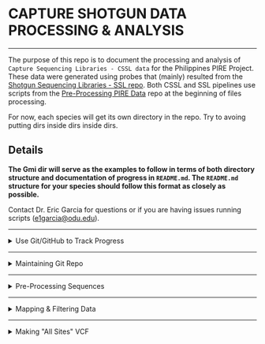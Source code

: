 # CAPTURE SHOTGUN DATA PROCESSING & ANALYSIS

---

The purpose of this repo is to document the processing and analysis of `Capture Sequencing Libraries - CSSL data` for the Philippines PIRE Project. These data were generated using probes that (mainly) resulted from the [Shotgun Sequencing Libraries - SSL repo](https://github.com/philippinespire/pire_ssl_data_processing). Both CSSL and SSL pipelines use scripts from the [Pre-Processing PIRE Data](https://github.com/philippinespire/pire_fq_gz_processing) repo at the beginning of files processing.  

For now, each species will get its own directory in the repo.  Try to avoing putting dirs inside dirs inside dirs.  

## Details
	
**The Gmi dir will serve as the examples to follow in terms of both directory structure and documentation of progress in `README.md`. The `README.md` structure for your species should follow this format as closely as possible.**

Contact Dr. Eric Garcia for questions or if you are having issues running scripts (e1garcia@odu.edu).

---

<details><summary>Use Git/GitHub to Track Progress</summary>
<p>
	
## Use Git/GitHub to Track Progress

To process a species, begin by cloning this repo to your working dir. We recommend setting up a shotgun_PIRE sub-dir in your home dir if you have not done something similar already.

Example: `/home/youruserID/shotgun_PIRE/`

Clone this repo

```
cd ~ #this will take you to your home dir
cd shotgun_PIRE
git clone https://github.com/philippinespire/pire_ssl_data_processing.git

#you can also work out of Eric's shotgun_PIRE directory if you want to save space. (/home/e1garcia/shotgun_PIRE/pire_cssl_data_processing)
```

The data will be processed and analyzed in the repo.  There is a `.gitignore` file that lists files and directories to be ignored by git.  It includes large files that git cannot handle (fq.gz, bam, etc) and other repos that might be downloaded into this repo. For example, the dir `dDocentHPC` contains the [dDocentHPC](https://github.com/cbirdlab/dDocentHPC) repo you will be using, but we don't need to save that to this repo, so `dDocentHPC/` occurs in  `.gitignore` so that it is not uploaded to GitHub in this repo.

Because large data files will not be saved to GitHub, they will reside in an individual's copy of the repo (or somewhere else on the HPC). You should provide paths (absolute/full paths are probably best) or info that make it clear where the files reside. Most of these large intermediate files should be deleted once it is confirmed that they worked. (Ex: We don't ultimately need the intermediate fq.gz files produced by fastp, clumpify, fastq_screen, etc.)

A list of ongoing CSSL projects can be found below. If you are working on a CSSL analysis project (or if you wish to claim a project), please indicate so in the table.

|Species | Data availability | Analysis lead | Analysis status / notes |
| --- | --- | --- | --- |
|Aen | On ODU HPC | Rene | Pop gen (ongoing) |
|Gmi | On ODU HPC | Rene | Pop gen (ongoing) |
|Lle | On ODU HPC | Rene | Pop gen (ongoing) |
|Sde | On ODU HPC | Eric | QC complete? |
|Leq | On ODU HPC | John + Brendan | QC started (fastp1 done as of 5/2) |
|Tbi | On ODU HPC | | unfiltered VCF created (as of 5/27) |
|Tzo | On ODU HPC | Kyra | unfiltered VCF created (as of 5/10) |
|Hte | On ODU HPC | Brendan | Data generated with incorrect probes, some pops missing |
|Hmi | On ODU HPC | Ivan | QC needs to be done |
|Sde | On ODU HPC | Eric / Omar | Second batch of data - QC needs to be done, combine with first batch for postQC/SNP calling steps |
|Sgr | On ODU HPC | Eric | QC needs to be done |
|Sfa | On ODU HPC | Jem | fltrBAM done as of 05/11/2023, proceeding with GenErode, Atlas then ANGSD |
|Ssp | On ODU HPC | Brendan | QC needs to be done |

</p>
</details>

---

<details><summary>Maintaining Git Repo</summary>
<p>
	
## Maintaining Git Repo

You must pull down the lated version of the repo everytime you sit down to work and push the changes you made everytime you walk away from the terminal.  The following order of operations when you sync the repo will minimize problems.

From your species directory, execute these commands manually or run the `runGit.bash` script (see below).

```sh
git pull
git add --all
git commit -m "insert message"
git push
```

This code has been compiled into the script [`runGIT.bash`](https://github.com/philippinespire/pire_cssl_data_processing/blob/main/runGIT.bash) thus you can just run this script BEFORE and AFTER you do anything in your species repo. You will need to provide the message of your commit in the command line. Example:

```bash
bash ../runGIT.bash "initiated Sgr repo"
```

You will need to enter your git credentials multiple times each time you run this script (or push any changes manually).

If you should be met with a conflict screen, you are in the archane `vim` editor.  You can look up instructions on how to interface with it. We suggest the following:

* hit escape key twice
* type the following:
  `:quit!`
  
If you have to delete files for whatever reason, these deletions occurred in your local directory. However, these files will remain in the git memory if they had already entered the system (been pushed).

If you are in this situation, run these git commands manually, AFTER running the `runGIT.bash` as described above (or pulling manually). The command `add -u` will stage your deleted files, then you can commit and push.

Run this from the directory where you deleted files:

```sh
git add -u .
git commit -m "update deletions"
git push -u origin main
```

</p>
</details>

---

<details><summary>Pre-Processing Sequences</summary>
<p>

## A. PRE-PROCESSING SEQUENCES

Go to the [pire_fq_gz_processing](https://github.com/philippinespire/pire_fq_gz_processing) repo and complete the steps then return here.

  * This includes running FASTQC, FASTP1, CLUMPIFY, FASTP2, FASTQ_SCREEN, and file re-pair scripts.
  * Make sure you are running the **CSSL** versions of any scripts when necessary.
  
</p>
</details>

---

<details><summary>Mapping & Filtering Data</summary>
<p>
	
## B. MAPPING & FILTERING DATA

## 1. Set up mapping directory

Make a mapping directory and make "hard links" to the re-paired `*fq.gz` files inside `mkBAM`.  This ensures that files stay where they belong (e.g., where they were originally created), but will create links to the original files in the `mkBAM` dir.  

 * You can double check that these are hard links by typing the command `ls -l` and looking for:
    1. A "2" rather than a "1" in the 2nd column
    2. A "-" (file) rather than a "d" (dir) in the very first character of the row

```bash
cd YOUR_SPECIES_DIR

mkdir mkBAM
ln fq_fp1_clmp_fp2_fqscrn_rprd/*fq.gz mkBAM
```

If you are **NOT** working with `e1garcia`, clone the [`dDocentHPC`](https://github.com/cbirdlab/dDocentHPC) repo.

  * If you have previously cloned `dDocentHPC` just pull any of the latest changes with `git pull`.
  * DO NOT do this step if you were working within `e1garcia` (`shotgun_PIRE/dDocentHPC` dir is already cloned).

```bash
cd YOUR_SPECIES_DIR
cd ../../

# you should now be in the dir that holds your CSSL repo dir (e.g. shotgun_PIRE)
# DO NOT do this if you are in e1garcia dir on wahab
git clone https://github.com/cbirdlab/dDocentHPC.git
```

Copy the dDocentHPC config file to your mkBAM dir

```bash
cd YOUR_SPECIES_DIR/mkBAM
cp /../../../dDocentHPC/configs/config.6.cssl .
```

---

## 2. Get reference genome

#### **IF YOUR SPECIES HAS AN ASSEMBLED GENOME *(most species)*:** 
Find the best genome in the `/home/e1garcia/shotgun_PIRE/pire_ssl_data_processing/<genus_species>/probe_design/` dir.  It should be a `*.fasta` file.  This genome was selected during the ssl processing by running [`wrangleData.R`](https://github.com/philippinespire/denovo_genome_assembly/blob/main/compare_assemblers/wrangle_data.R) and sorting the tibble by (1) BUSCO single copy complete and (2) QUAST n50, then filtering by species. *You can also look at the README of your species in the SSL directory (pire_ssl_data_processing) - the best genome should be listed there as well.* 

#### **IF YOUR SPECIES DOES NOT HAVE AN ASSEMBLED GENOME *(species where probes came from RAD data)*:** 
Find the "raw" reference fasta that was used for probe development (it will be the `*probes4development.fasta` that has NOT been filtered) and use that as your "best assembly" for mapping. You may have to dig through the Slack channel for your species and contact the individual responsible for creating this file to identify its location. *Most should be available in the relevant species folder on Wahab (`/RC/group/rc_carpenterlab_ngs/rad_PIRE`).*

  * This should only apply to the following species: *Atherinomorus endrachtensis*, *Gazza minuta*, *Leiognathus equula*, and *Spratelloides delicatulus*.
    * *Ambassis urotaenia*, *Leiognathus leuciscus*, and *Siganus spinus* also had probes made from RAD data but have a whole genome assembly to map to.

Copy the best genome to `mkBAM`. Rename in the process.

Example for Tzo:

```sh
cd /home/e1garcia/shotgun_PIRE/pire_cssl_data_processing/taeniamia_zosterophora/mkBAM

cp /home/e1garcia/shotgun_PIRE/pire_ssl_data_processing/taeniamia_zosterophora/probe_design/Tzo_scaffolds_TzC0402G_contam_R1R2_noIsolate.fasta .

#the destination reference fasta should be named as follows: reference.<assembly type>.<unique assembly info>.fasta
#<assembly type> is `ssl` for denovo assembled shotgun library or `rad` for denovo assembled rad library
#this naming is a little messy, but it makes the ref 100% tracable back to the source
#it is critical not to use `_` in name of reference for compatibility with ddocent and freebayes

mv Tzo_scaffolds_TzC0402G_contam_R1R2_noIsolate.fasta ./reference.ssl.Tzo-C-0402G-R1R2-contam-noisolate.fasta
```

Update `config.6.cssl` with the reference genome assembly information. You only need to uddate the `mkREF` section.

Insert `<assembly type>` into the `Cutoff1` variable and `<unique assembly info>` into the `Cutoff2` variable. *Hint: this will match how you renamed the reference assembly fasta.*

Example for Tzo:

```
----------mkREF: Settings for de novo assembly of the reference genome--------------------------------------------
PE             				Type of reads for assembly (PE, SE, OL, RPE)           PE=ddRAD & ezRAD pairedend, non-overlapping reads; SE=singleend reads; OL=ddRAD & ezRAD overlapping reads, miseq; RPE=oregonRAD, restriction site + random shear
ssl               			Cutoff1 (integer)                                     
Tzo-C-0402G-R1R2-contam-noisolate       Cutoff2 (integer)
0.05    				rainbow merge -r <percentile> (decimal 0-1)            Percentile-based minimum number of seqs to assemble in a precluster
0.95   					rainbow merge -R <percentile> (decimal 0-1)            Percentile-based maximum number of seqs to assemble in a precluster
------------------------------------------------------------------------------------------------------------------
```

---

## 3. Adjust mkBAM settings in `config.6.cssl`

Adjust the mkBAM settings as desired:

```
----------mkBAM: Settings for mapping the reads to the reference genome-------------------------------------------
Make sure the cutoffs above match the reference*fasta!
1		bwa mem -A Mapping_Match_Value (integer) 			bwa mem default is 1
4		bwa mem -B Mapping_MisMatch_Value (integer) 			bwa mem default is 4
6		bwa mem -O Mapping_GapOpen_Penalty (integer) 			bwa mem default is 6
30		bwa mem -T Mapping_Minimum_Alignment_Score (integer) 		bwa mem default is 30. Remove reads that have an alignment score less than this. don't go lower than 1 or else the resulting file will be huge. NOTE! in fltrBAM settings (below) there is an alignment score filter that uses a threshold relative to read length.  This -T setting here affects which reads the relative alignment score threshold will be applied to.
5		bwa mem -L Mapping_Clipping_Penalty (integer,integer) 		bwa mem default is 5
------------------------------------------------------------------------------------------------------------------
```

These settings work as follows:
1. **bwa mem -A Mapping_Match_Value (integer)**
   * bwa mem default is 1
     * For every matching base between the ref genome and a read, this value is added to the alignment score.
     * If all the bases match, then the maximum alignment score = bp * (A).
2. **bwa mem -B Mapping_MisMatch_Value (integer)**
   * bwa mem default is 4
     * For every mismatch between the ref genome and a read, this value is subtracted from the alignment score.
     * If there is 1 mismatch, then the alignment score = bp * A - (A + B).
3. **bwa mem -O Mapping_GapOpen_Penalty (integer)**
   * bwa mem default is 6
     * This filter works similarly to the mismatches one, but for gap opens. We have never encountered a situation where we wanted to adjust the gap extend penalty, so it is not accessible from the config file.
4. **bwa mem -T Mapping_Minimum_Alignment_Score (integer)**
   * bwa mem default is 30. Remove reads that have an alignment score less than this. don't go lower than 1 or else the resulting file will be huge. NOTE! in fltrBAM settings (below) there is an alignment score filter that uses a threshold relative to read length.  This -T setting here affects which reads the relative alignment score threshold will be applied to.
     * This is the threshold alignment score above which all reads are kept and below which reads are classified as unmapped.
     * This setting has a lot of power. If all of your reads are the same length, then you don't have much to worry about.  Set this at the value you want.
       * **Example 1:** All my reads are 150 bp (because with fastp, I removed any read shorter than this length). I want to go with the bwa mem default value of 30 because I trust that this is the correct value.  150-30=120.  120/(A+B) = 24 mismatches (e.g. 16% of all bases are allowed to be mismatched).  120/(A+O) = 17 gap opens allowed. Any reads with an alignment score lower than this will be removed.
       * **Example 2:** All my reads are 150 bp, but I do not trust the default settings.  I decide that I'm more comfortable with a threshold of 10% of bases mismatching, so I change T to be 150 - 15 * (A+B) = 75.
     * If your reads have a broad distribution of lengths, as might be expected from degraded samples (aDNA, historical DNA, etc), then you have to take a different approach because the alignment score is heavily affected by read length and you don't want to bias the heterozygosity of your data by read length. In this case, we suggest adjusting this setting based on your shortest read length (later on in the pipeline, fltrBAM will apply a "read length aware" filter to take care of the longer reads). You don't just want to set T to zero (bad idea), as you'll generate massive bam files, so you do want some filtering to happen at this step.
       * **Example 3:** My shortest reads are 50 bp because in fastp I removed any read shorter than 50 bp. I assume that the authors of bwa mem set the defaults assuming that the read lengths are 150 (the Illumina std length), and I want to adjust that default to apply to reads that are 50 bp by allowing up to 16% mismatching bases.  So, I change T to be 50 - (A+B) * 50 * 0.16 = 10.
       * **Example 4:** My shortest reads are 33 bp because in fastp I removed any read shorter than 33 bp. I know something about the biology and genome architecture of my species and would prefer to keep reads with 10% or fewer mismatches.  So, I change T to be 33 - (A+B) * 33 * 0.10 = 16.5 ~ 16.
     * **NOTE:** In all the above examples, we were making our decisions based on the (potential) number of mismatched bases we were comfortable with. You can obviously also make the same calculations based on gaps as well. 
5. **bwa mem -L Mapping_Clipping_Penalty (integer,integer)**
   * bwa mem default is 5
     * Read the BWA manual for more information on this filter.

---

## 4. Map reads to reference genome

Run [`dDocentHPC.sbatch`](https://github.com/philippinespire/pire_cssl_data_processing/blob/main/scripts/dDocentHPC.sbatch) to map reads to the reference genome.

```sh
cd YOUR_SPECIES_DIR/mkBAM

#this script has to be run from dir with fq.gz files to be mapped and the ref genome
sbatch ../../../dDocentHPC/dDocentHPC.sbatch mkBAM config.6.cssl
```

---

## 5. Adjust fltrBAM settings in `config.6.cssl`

_*It is always a good idea to spot check your alignments using IGV (both before and after filtering) to confirm the effects of the filters and to identify abnormalities that you want to remove*_

Adjust the fltrBAM settings as desired:

```
----------fltrBAM: Settings for filtering mapping alignments in the *bam files---------------
30		samtools view -q 	Mapping_Min_Quality (integer)  					Remove reads with mapping qual less than this value
yes		samtools view -F 4 	Remove_unmapped_reads? (yes,no) 				Since the reads aren't mapped, we generally don't need to filter them
no		samtools view -F 8 	Remove_read_pair_if_one_is_unmapped? (yes,no)    		If either read in a pair does not map, then the other is also removed
yes		samtools view -F 256 	Remove_secondary_alignments? (yes,no)     			Secondary alignments are reads that also map to other contigs in the reference genome
no		samtools view -F 512 	Remove_reads_not_passing_platform_vendor_filters (yes,no)   	We generally don't see any of these
no		samtools view -F 1024 	Remove_PCR_or_optical_duplicates? (yes,no)     			You probably don't want to set this to yes
yes		samtools view -F 2048 	Remove_supplementary_alignments? (yes,no)     			We generally don't see any of these
no		samtools view -f 2 	Keep_only_properly_aligned_read_pairs? (yes,no)			Set to no if OL mode 
0		samtools view -F 	Custom_samtools_view_F_bit_value? (integer)    			performed separately from the above, consult samtools man
0		samtools view -f 	Custom_samtools_view_f_bit_value? (integer)    			performed separately from the above, consult samtools man
no					Remove_reads_with_excessive_soft_clipping? (no, integers)	minimum number of soft clipped bases in a read, summed between the beginning and end, that are unacceptable
50					Remove_reads_with_alignment_score_below_relative_threshold (integer)	Alignment score thresholds are calculated based on this value adjusted by a factor (actual read length relative the assumed read length value in next setting). RelativeThreshold = as_threshold * actual_read_length / assumed_read_length, where this setting controls as_threshold. NOTE! bwa mem -T affects which reads are mapped based on alignment score, and therefore this filter cannot save reads elimated by bwa mem -T, but if the -T setting is too low then the RAW bam files can be huge.
100					Read_length_assumed_by_relative_alignment_score_threshold (integer)	Alignment score thresholds are calculated based on the threshold in the previous setting adjusted by a factor (actual read length relative the assumed read length value here). RelativeThreshold= as_threshold * actual_read_length / assumed_read_length, where this setting controls assumed_read_length
no					Remove_reads_orphaned_by_filters? (yes,no)
------------------------------------------------------------------------------------------------------------------
```
Most of the fltrBAM settings are self-explanatory, but some aren't so intuitive. The settings that aren't so straightforward are explained below:
1. **samtools view -F 1024 	Remove_PCR_or_optical_duplicates? (yes,no)** 
   * You probably don't want to set this to yes
     * We haven't seen this filter have an effect on the data and remove reads that are likely duplicates (multiple read pairs that start and end in the same position with identical sequences).
       * If you want, you can search a RAW alignment, find some read pairs that are duplicates, then search the filtered alignment made with this setting set to "yes" to see if it does anything.
2. **samtools view -f 2 	Keep_only_properly_aligned_read_pairs? (yes,no)**
   * Set to no if in OL mode
     * This sounds like a good thing to do, BUT, sometimes it can overcorrect. For example, if BWA MEM decides the insert size is too long, then a read pair might be filtered that is otherwise perfectly fine.
     * It may be a good idea to experiment with this setting if you have time. There are ways to adjust the "proper" insert size, but they are not straight forward, involve some calculations, and beyond the scope of this guide. However, if you search the dDocentHPC source code, you'll find an example for RAD data.
3. **samtools view -F 		Custom_samtools_view_F_bit_value? (integer)**
   * Performed separately from the setting below, consult the samtools manual
4. **samtools view -f 		Custom_samtools_view_f_bit_value? (integer)**
   * Performed separately from the setting above, consult the samtools manual
     * These two settings give you total control over the filters available in samtools.
5. **Remove_reads_with_alignment_score_below_relative_threshold (integer)**
   * Alignment score thresholds are calculated based on this value adjusted by a factor (the actual read length relative to the assumed read length value in the next setting).
     * RelativeThreshold = as_threshold * actual_read_length / assumed_read_length. This setting controls as_threshold.
     * NOTE! bwa mem -T affects which reads are mapped based on alignment score, and therefore this filter cannot save reads eliminated by bwa mem -T.
6. **Read_length_assumed_by_relative_alignment_score_threshold (integer)**
   * Alignment score thresholds are calculated based on the threshold in the previous setting adjusted by a factor (the actual read length relative the assumed read length value here).
     * RelativeThreshold= as_threshold * actual_read_length / assumed_read_length. This setting controls assumed_read_length.
   * This setting and the previous one allow you to apply a read length aware filter on the alignment score.
     * They cannot recover reads that are removed with the `bwa mem -T` setting, but they can remove reads that passed the `bwa mem -T setting` (see mkBAM). Thus, these work in concert with `bwa mem -T` to filter your mapped reads by alignment score. This is especialy important if you have reads of variable lengths because `bwa mem -T` alone causes short reads to have less heterozygosity than longer reads.
   * The second value (`Read_length_assumed_by_relative_alignment_score_threshold`) controls the meaning of the first value (`Remove_reads_with_alignment_score_below_relative_threshold`). These values work together to define the threshold alignment score (e.g., 50) for reads of a given length (e.g., 100), and then the theshold is adjusted proportionately for all read lengths.
     * **Example 1:** With the default values of 50 and 100, 10 mismatches are allowed in a 100 bp read (10%).  100 - (A+B) * 100 * 0.10 = 50, where A is the match score from mkBAM and B is the mismatch penalty from mkBAM. If you have reads that are N bp, the threshold will automatically adjust to N - (A+B) * N  * 0.10
     * **Example 2:** Let's say that you wanted your values to match the default for bwa mem -T and we assume that they intended that setting to be applied to 150 bp reads. Here, you would change the 50 to 30 and change the 100 to 150. Now, 150 - (A+B) * 150 * 0.16 = 30. If you have reads that are N bp, the threshold will automatically adjust to N - (A+B) * N  * 0.16.  

--- 

## 6. Filter BAM files

Run [`dDocentHPC.sbatch`](https://github.com/philippinespire/pire_cssl_data_processing/blob/main/scripts/dDocentHPC.sbatch) to filter raw BAM files.

```sh
cd YOUR_SPECIES_DIR/mkBAM

#this script has to be run from dir with the raw BAM files to be filtered
sbatch ../../../dDocentHPC/dDocentHPC.sbatch fltrBAM config.6.cssl
```

---

## 7. Merge BAM files from multiple runs

This step **ONLY** applies if you are working with multiple sequencing runs. If so, you should complete through step 6 (filtering `.bam` files) separately for each run. Then, merge the `.bam` files using the [`runmerge_2runs_cssl_array`](https://github.com/philippinespire/pire_cssl_data_processing/blob/main/scripts/runmerge_2runs_cssl_array.bash) scripts.
  * Note that these scipts assume you have two separate directories named `1st_sequencing_run` and `2nd_sequencing_run` in your species folder, that the `.bam` files are in folders named mkBAM within each of these, and that they have been filtered (end in `RG.bam`).
  * *If you only have data from one sequencing run, you can skip ahead to step 8.*

To run the merge script:

```sh
cd YOUR_SPECIES_DIR

bash ../scripts/runmerge_2runs_cssl_array.bash <path to species cssl folder> <3-letter species code>

#Example for Gmi
bash ../scripts/runmerge_2runs_cssl_array.bash /home/e1garcia/shotgun_PIRE/pire_cssl_data_processing/gazza_minuta/ Gmi
```

This will create another folder (`YOUR_SPECIES_DIR/mergebams_run1run2`) containing the merged `.bam` files, as well as 3 lists of individuals that were sequenced in run 1 only, run 2 only, and in both runs separately (these are the individuals whose `.bam` files were merged).
  * **NOTE:** If you are working with >2 sequencing runs the script will need to be modified - contact Brendan for help if so.

In order for the merged `.bam` files to be interpreted correctly by dDocent, the read group information will have to be modified to include only a single group. To do this, run the [`merge_fixrg_array`](https://github.com/philippinespire/pire_cssl_data_processing/blob/main/scripts/merge_fixrg_array.bash) scripts before proceeding.

To run the fixrg script:

```sh
cd YOUR_SPECIES_DIR

bash ../scripts/merge_fixrg_array.bash <path to species mergebam dir>

#Example for Gmi
bash ../scripts/merge_fixrg_array.bash /home/e1garcia/shotgun_PIRE/pire_cssl_data_processing/gazza_minuta/mergebams_run1run2
```

Finally, copy both the merged and unmerged filtered `.bam` files into one directory (`YOUR_SPECIES_DIR/mkBAMmerge`) with [`copyunmerged.sbatch`](https://github.com/philippinespire/pire_cssl_data_processing/blob/main/scripts/copyunmerged.sbatch).

To run the copyunmerged script:

```sh
cd YOUR_SPECIES_DIR

#assumes original bam files are in mkBAM folders within 1st_sequencing_run and 2nd_sequencing_run, and merged files are in mergebams_run1run2

sbatch ../scripts/copyunmerged.sbatch <path to species directory> <merged bams directory> mkBAMmerge

#Example for Gmi
e.g. sbatch ../scripts/copyunmerged.sbatch /home/e1garcia/shotgun_PIRE/pire_cssl_data_processing/gazza_minuta mergebams_run1run2 mkBAMmerge
```

After merging you can use these merged .bam files with the unmerged files from run 1 or run 2 only in downstream steps (mkVCF and fltrVCF).

---

## 8. Generate mapping stats for capture targets

Move into the `mkBAM` dir (or the `mkBAMmerge` directory if you have multiple sequencing runs) and execute the following scripts:

1. [getBAITcvg.sbatch](https://github.com/philippinespire/pire_cssl_data_processing/blob/main/scripts/getBAITcvg.sbatch) which calculates the breath and depth of coverage for the targeted bait regions (as determined by a bed file).

```bash
cd YOUR_SPECIES_DIR/mkBAM #or YOUR_SPECIES_DIR/mkBAMmerge

sbatch getBAITcvg.sbatch . <path to singleLine.bed file with bait regions>
#most all the bed files can be found in /home/e1garcia/shotgun_PIRE/pire_probe_sets

#Example for Gmi
sbatch ../../scripts/getBAITcvg.sbatch . /home/e1garcia/shotgun_PIRE/pire_probe_sets/06_Gazza_minuta/Gazza_Chosen_baits.singleLine.bed
```

2. [mappedReadStats.sbatch](https://github.com/philippinespire/pire_fq_gz_processing/blob/main/mappedReadStats.sbatch) which calculates the number and % of reads that were kept or lost at each step in the pipeline.

```bash
cd YOUR_SPECIES_DIR/mkBAM #or YOUR_SPECIES_DIR/mkBAMmerge
 
sbatch ../../../pire_fq_gz_processing/mappedReadStats.sbatch . coverageMappedReads
```

***NOTE:*** Sometimes the scripts don't process all files. Thus, check the output to make sure you have output for all the BAM files in your directory. 
  * `getBAITcvg.sbatch` will give you 2 output files per input BAM file.
  * `mappedReadStats.sbatch` will output a single file. Check that you have the same number of lines (excluding the header) as the number of input BAM files.

---

## 9. Run mapDamage

Run `runMAPDMG.2.sbatch` to rescale the `.bam` file quality scores and account for degradation errors due to sample age.
  * Essentially, mapDamage recalibrates the quality scores of positions that have likely been damaged/degraded over time. It creates a new `.bam` file by downscaling quality values for misincorporations likely due to ancient/historical DNA damage. It decides which positions to rescore based on their initial quality values, position along reads, and damage patterns.

```sh
cd YOUR_SPECIES_DIR/mkBAM #or YOUR_SPECIES_DIR/mkBAMmerge

#this script has to be run from the dir with the FILTERED (.RG.bam) bam files
#NOTE: if you are running out of mkBAMmerge, you may need to copy the reference genome fasta file over
sbatch ../../scripts/runMAPDMG.2.sbatch <"bam files to run mapDamage on"> <path to reference fasta>

#Example for Gmi:
sbatch ../../scripts/runMAPDMG.sbatch "Gmi-*RG.bam" reference.rad.RAW-10-10.fasta
```

mapDamage will create a `results*` folder for each individual. This folder will contain a number of files, 2 of which are most important for us: 1) the rescaled `.bam` file and 2) the `Fragmisincorporation_plot.pdf`.
  * You can download the `Fragmisincorporation_plot.pdf` to your local computer and open it up to check the degradation patterns of your reads. For Albatross (historical) individuals, we expect to see elevated C->T substitutions towards the 5' end of reads and elevated G->A subsitutions towards the 3' end (these are a common signature of the deamination process that often happens to ancient/historical DNA). We do NOT expect to see these elevated rates in contemporary individuals.

We want to use the rescaled `.bam` files to call variable sites downstream. To do this we will first move the files into a new directory (cleaning up `mkBAM` or `mkBAMmerge` in the process):

```
cd YOUR_SPECIES_DIR/mkBAM #or YOUR_SPECIES_DIR/mkBAM_merge

#move the mapDamage results folders into one directory
mkdir mapDamage_output
mv results*-RG/ mapDamage_output

#make new directory for the rescaled bam files
cd ..
mkdir mapDamageBAM

#move rescaled bam files into new directory
cd mapDamageBAM
mv ../mkBAM/mapDamage_output/results*/*bam . #or mv ../mkBAMmerge/mapDamage_output/results*/*bam .
```

Finally, rename the rescaled `.bam` files so that dDocent will recognize them. Essentially, the file endings need to change from `*-RG.rescaled.bam` to `*-rescaled-RG.bam`.

---

## 10. Run mkVCF

Copy (and rename) the reference fasta and `config.6.cssl` file to `mapDamageBAM`.

```sh
cd YOUR_SPECIES_DIR/mapDamageBAM

cp ../mkBAM/<reference_fasta> ./<reference_fasta_rescaled> #or cp ../mkBAMmerge/<reference_fasta> ./<reference_fasta_rescaled>
cp ../mkBAM/config.6.cssl ./config.6.cssl.rescale

#Example for Gmi
cp ../mkBAMmerge/reference.rad.RAW-10-10.fasta ./reference.rad.RAW-10-10-rescaled.fasta
```

Edit `config.6.cssl.rescale` so that the reference fasta name matches your file. You only need to edit the mkREF section.

Example for Gmi:

```
----------mkREF: Settings for de novo assembly of the reference genome--------------------------------------------
PE             			Type of reads for assembly (PE, SE, OL, RPE)           PE=ddRAD & ezRAD pairedend, non-overlapping reads; SE=singleend reads; OL=ddRAD & ezRAD overlapping reads, miseq; RPE=oregonRAD, restriction site + random shear
rad               		Cutoff1 (integer)                                     
RAW-10-10-rescaled     		Cutoff2 (integer)
0.05    			rainbow merge -r <percentile> (decimal 0-1)            Percentile-based minimum number of seqs to assemble in a precluster
0.95   				rainbow merge -R <percentile> (decimal 0-1)            Percentile-based maximum number of seqs to assemble in a precluster
------------------------------------------------------------------------------------------------------------------
```

Edit the mkVCF settings as desired:

```
----------mkVCF: Settings for variant calling/ genotyping---------------------------------------------------------
no              freebayes -J --pooled-discrete (yes|no)                        If yes, a pool of individuals is assumed to be the statistical unit of observation
no              freebayes -A --cnv-map (filename.bed or no)                    If the pools have different numbers of individuals, then you should provide a copy number variation (cnv) *.bed file with the "ploidy" of each pool. The bed file should be in the working directory and formatted as follows: popmap_column_1 ploidy_of_pool. If that doesn't work, try the basenames of the files in popmap column 1.
2               freebayes -p --ploidy (integer)                                Whether pooled or not, if no cnv-map file is provided, then what is the ploidy of the samples? For pools, this number should be the number of individuals * ploidy
no              freebayes -r --region (filename.bed or no)                     Limit analysis to specified region.  Bed file format: <chrom>:<start_position>-<end_position>
0               only genotype read 1 (integer)                                 Limit analysis to only Read 1 positions, integer is maximum Read1 bp position
0               Minimum Mean Depth of Coverage Per Individual                  Limit analysis to contigs with at least the specified mean depth of coverage per individual
0               freebayes -n --use-best-n-alleles (integer)                    Reduce the number of alleles considered to n, zero means all, set to 2 or more if you run out of memory
30              freebayes -m --min-mapping-quality (integer)
20              freebayes -q --min-base-quality (integer)
-1              freebayes -E --haplotype-length (-1, 3, or integer)            Set to -1 to avoid multi nucleotide polymorphisms and force calling MNPs as SNPs. Can be set up to half the read length, or more.
0               freebayes    --min-repeat-entropy (0, 1, or integer)           Set to 0 to avoid multi nucleotide polymorphisms and force calling MNPs as SNPs. To detect interrupted repeats, build across sequence until it has entropy > N bits per bp.
10              freebayes    --min-coverage (integer)                          Require at least this coverage to process a site
0.375   	freebayes -F --min-alternate-fraction (decimal 0-1)            There must be at least 1 individual with this fraction of alt reads to evaluate the position. If your individuals are barcoded, then use 0.2. If your data is pooled, then set based upon ~1/(numIndivids * ploidy) and average depth of coverage.
2               freebayes -C --min-alternate-count (integer)                   Require at least this count of observations supporting an alternate allele within a single individual in order to evaluate the position. default: 2
10              freebayes -G --min-alternate-total (integer)                   Require at least this count of observations supporting an alternate allele within the total population in order to use the allele in analysis. default: 1
0.33    	freebayes -z --read-max-mismatch-fraction (decimal 0-1)        Exclude reads with more than N [0,1] fraction of mismatches where each mismatch has base quality >= mismatch-base-quality-threshold default: 1.0
20              freebayes -Q --mismatch-base-quality-threshold (integer)       Count mismatches toward --read-mismatch-limit if the base quality of the mismatch is >= Q. default: 10
50              freebayes -U --read-mismatch-limit (integer)                   Exclude reads with more than N mismatches where each mismatch has base quality >= mismatch-base-quality-threshold. default: ~unbounded
20              freebayes ~3 ~~min-alternate-qsum (integer)                    This value is the mean base quality score for alternate reads and will be multiplied by -C to set -3. Description of -3: Require at least this count of observations supporting an alternate allele within a single individual in order to evaluate the position. default: 2
50              freebayes -$ --read-snp-limit (integer)                        Exclude reads with more than N base mismatches, ignoring gaps with quality >= mismatch-base-quality-threshold. default: ~unbounded
20              freebayes -e --read-indel-limit (integer)                      Exclude reads with more than N separate gaps. default: ~unbounded
no              freebayes -w --hwe-priors-off (no|yes)                         Disable estimation of the probability of the combination arising under HWE given the allele frequency as eestimated by observation frequency.
no              freebayes -V --binomial-obs-priors-off (no|yes)                Disable incorporation of prior expectations about observations. Uses read placement probability, strand balance probability, and read position (5'-3') probability.
no              freebayes -a --allele-balance-priors-off (no|yes)              Disable use of aggregate probability of observation balance between alleles as a component of the priors
no              freebayes    --no-partial-observations (no|yes)                Exclude observations which do not fully span the dynamically-determined detection window. (default, use all observations, dividing partial support across matching haplotypes when generating haplotypes.)
no              freebayes    --report-monomorphic (no|yes)                     Report even loci which appear to be monomorphic, and report allconsidered alleles, even those which are not in called genotypes. Loci which do not have any potential alternates have '.' for ALT.
------------------------------------------------------------------------------------------------------------------
```

Run [`dDocentHPC.sbatch`](https://github.com/philippinespire/pire_cssl_data_processing/blob/main/scripts/dDocentHPC.sbatch) to call variable sites.

```sh
cd YOUR_SPECIES_DIR/mapDamageBAM

#this script has to be run from dir with rescaled .bam files
sbatch ../../../dDocentHPC/dDocentHPC.sbatch mkVCF config.6.cssl.rescale
```

--

## 11. Filter the `VCF` file

Make a filtering directory. 

```sh
cd YOUR_SPECIES_DIR

mkdir filterVCF
```

Clone the [`fltrVCF`](https://github.com/cbirdlab/fltrVCF) and [`rad_haplotyper`](https://github.com/cbirdlab/rad_haplotyper) repos and copy `config.fltr.ind.cssl` over to `filterVCF`.

  * If you have previously cloned either of these repos, just pull any of the latest changes with `git pull`.
  * **NOTE: If you are working out of Eric's `shotgun_PIRE` dir, they are already cloned.**

```sh
cd pire_cssl_data_processing/scripts

#DO NOT DO THIS IF YOU ARE WORKING OUT OF ERIC'S DIRECTORY
git clone https://github.com/cbirdlab/fltrVCF.git
git clone https://github.com/cbirdlab/rad_haplotyper.git


cd YOUR_SPECIES_DIR/filterVCF
cp ../../scripts/fltrVCF/config_files/config.fltr.ind.cssl .
```

Update the `config.fltr.ind.cssl` file with file paths and file extensions based on your species. Remove any filters that aren't run in this step (from the `fltrVCF -f` line). **You will only run up to the second 07 filter (remove filters 18 & 17 from the list of filters to run).**

Example of `config.fltr.ind.cssl` for Gmi:

```
fltrVCF Settings, run fltrVCF -h for description of settings
        # Paths assume you are in `filterVCF dir` when running fltrVCF, change as necessary
        fltrVCF -f 01 02 03 04 14 07 05 16 15 06 11 09 10 04 13 05 16 07     # order to run filters in
        fltrVCF -c rad.RAW-10-10-rescale                     		     # cutoffs, ie ref description
        fltrVCF -b ../mapDamageBAM                                           # path to *.bam files
        fltrVCF -R ../../scripts/fltrVCF/scripts                             # path to fltrVCF R scripts
        fltrVCF -d ../mapDamageBAM/mapped.rad.RAW-10-10-rescaled.bed         # bed file used in genotyping
        fltrVCF -v ../mapDamageBAM/TotalRawSNPs.rad.RAW-10-10-rescaled.vcf   # vcf file to filter
        fltrVCF -g ../mapDamageBAM/reference.rad.RAW-10-10-rescaled.fasta    # reference genome
        fltrVCF -p ../mapDamageBAM/popmap.rad.RAW-10-10-rescaled             # popmap file
        fltrVCF -w ../../scripts/fltrVCF/filter_hwe_by_pop_HPC.pl            # path to HWE filter script
        fltrVCF -r ../../scripts/rad_haplotyper/rad_haplotyper.pl            # path to rad_haplotyper script
        fltrVCF -o Gmi.A                                                     # prefix on output files, use to track settings
        fltrVCF -t 40                                                        # number of threads [1]
```

Adjust the fltrVCf settings as needed. We recommend leaving the filter settings as the default for now, but you may need to adjust some settings based on your output (e.g. make some filters more or less stringent if large numbers of SNPs are being removed, etc.).

```
Filters
        # See manual for how to pass multiple settings to filters that are run multiple times
        # Only edit the values in the third column
        01 vcftools --min-alleles       2               #Remove sites with less alleles [2]
        01 vcftools --max-alleles       2               #Remove sites with more alleles [2]
        02 vcftools --remove-indels                     #Remove sites with indels.  Not adjustable
        03 vcftools --minQ              100             #Remove sites with lower QUAL [20]
        04 vcftools --min-meanDP        5:15            #Remove sites with lower mean depth [15]
        05 vcftools --max-missing       0.55:0.6        #Remove sites with at least 1 - value missing data (1 = no missing data) [0.5]

        06 vcffilter AB min             0.375           #Remove sites with equal or lower allele balance [0.2]
        06 vcffilter AB max             0.625           #Remove sites with equal or lower allele balance [0.8]
        06 vcffilter AB nohet           0               #Keep sites with AB=0. Not adjustable
        07 vcffilter AC min             0               #Remove sites with equal or lower MINOR allele count [3]
        09 vcffilter MQM/MQMR min       0.25            #Remove sites where the difference in the ratio of mean mapping quality between REF and ALT alleles is greater than this proportion from 1. Ex: 0 means the mapping quality must be equal between REF and ALTERNATE. Smaller numbers are more stringent. Keep sites where the following is true: 1-X < MQM/MQMR < 1/(1-X) [0.1]
        10 vcffilter PAIRED                             #Remove sites where one of the alleles is only supported by reads that are not properly paired (see SAM format specification). Not adjustable
        11 vcffilter QUAL/DP min        0.2             #Remove sites where the ratio of QUAL to DP is deemed to be too low. [0.25]

        13 vcftools --max-meanDP        400             #Remove sites with higher mean depth [250]
        14 vcftools --minDP             5               #Code genotypes with lesser depth of coverage as NA [5]
        15 vcftools --maf               0               #Remove sites with lesser minor allele frequency.  Adjust based upon sample size. [0.005]
        15 vcftools --max-maf           1               #Remove sites with greater minor allele frequency.  Adjust based upon sample size. [0.995]
        16 vcftools --missing-indv      0.6:0.5         #Remove individuals with more missing data. [0.5]
```

Run [`fltrVCF.sbatch`](https://github.com/philippinespire/pire_cssl_data_processing/blob/main/scripts/fltrVCF.sbatch).

```sh
cd YOUR_SPECIES_DIR/filterVCF

#before running, make sure the config file is updated with file paths and file extensions based on your species
#config file should ONLY run up to the second 07 filter (remove filters 18 & 17 from list of filters to run)
sbatch ../../scripts/fltrVCF.sbatch config.fltr.ind.cssl

#troubleshooting will be necessary
 ```
 
 ---
 
 ## 12. Check for cryptic species
 
Run PCA and ADMIXTURE to identify any cryptic species/population structure in your data. More information on what PCA & ADMIXTURE are, and how to run them (along with other population genetic analyses), can be found [here](https://github.com/philippinespire/pire_cssl_data_processing/blob/main/scripts/popgen_analyses/).
 
 Make a `population_structure` directory and copy your filtered VCF file there.
 
 ```sh
 cd YOUR_SPECIES_DIR
 
 mkdir pop_structure
 cd pop_structure
 
 #copy final VCF file made from fltrVCF step to `pop_structure` directory
 cp ../filterVCF/<FINAL VCF> .
 ```
 
Run PCA using PLINK. Instructions for installing Plink with Conda are [here](https://github.com/philippinespire/pire_cssl_data_processing/blob/main/scripts/popgen_analyses/README.md).
 
 ```sh
 cd YOUR_SPECIES_DIR/pop_structure
 
 #create your conda popgen environment and install PLINK
 
module load container_env python3
bash
export SINGULARITY_BIND=/home/e1garcia #if working out of Eric's directory

crun.python3 -p ~/.conda/envs/popgen plink --vcf <YOUR VCF> --allow-extra-chr --pca --out PIRE.<SP 3 letter code>.<LOC>.preHWE
exit
 
#example for Gmi
crun.python3 -p ~/.conda/envs/popgen plink --vcf Gmi.A.rad.RAW-10-10.Fltr07.18.vcf --allow-extra-chr --pca --out PIRE.Gmi.Ham.preHWE
```
 
Make input files for ADMIXTURE with PLINK.
 
```sh
cd YOUR_SPECIES_DIR/pop_structure

module load container_env python3
bash
export SINGULARITY_BIND=/home/e1garcia #if working out of Eric's directory

crun.python3 -p ~/.conda/envs/popgen plink --vcf <YOUR VCF> --allow-extra-chr --make-bed --out PIRE.<SP 3 letter code>.<LOC>.preHWE 
awk '{$1=0;print $0}' PIRE.<SP 3 letter code>.<LOC>.preHWE.bim > PIRE.<SP 3 letter code>.<LOC>.preHWE.bim.tmp
mv PIRE.<SP 3 letter code>.<LOC>.preHWE.bim.tmp PIRE.<SP 3 letter code>.<LOC>.preHWE.bim
exit

#Example for Gmi
crun.python3 -p ~/.conda/envs/popgen plink --vcf Gmi.A.rad.RAW-10-10.Fltr07.18.vcf --allow-extra-chr --make-bed --out PIRE.Gmi.Ham.preHWE
awk '{$1=0;print $0}' PIRE.Gmi.Ham.preHWE.bim > PIRE.Gmi.Ham.preHWE.bim.tmp
mv PIRE.Gmi.Ham.preHWE.bim.tmp PIRE.Gmi.Ham.preHWE.bim
```

Run ADMIXTURE (K = 1-5). Instructions for installing ADMIXTURE with Conda are [here](https://github.com/philippinespire/pire_cssl_data_processing/blob/main/scripts/popgen_analyses/README.md).

```sh
cd YOUR_SPECIES_DIR/pop_structure

module load container_env python3
bash
export SINGULARITY_BIND=/home/e1garcia #if working out of Eric's directory

crun.python3 -p ~/.conda/envs/popgen admixture PIRE.<SP 3 letter code>.<LOC>.preHWE.bed 1 --cv > PIRE.<SP 3 letter code>.<LOC>.preHWE.log1.out #run from 1-5
exit

#Example for Gmi
crun.python3 -p ~/.conda/envs/popgen admixture PIRE.Gmi.Ham.preHWE.bed 1 --cv > PIRE.Gmi.Ham.preHWE.log1.out #run from 1-5
```

Copy your `*.eigenval`, `*.eigenvec` & `*Q` files to your local computer. Run [`pire_cssl_data_processing/scripts/popgen_analyses/pop_structure.R`](https://github.com/philippinespire/pire_cssl_data_processing/blob/main/scripts/popgen_analyses/pop_structure.R) on your local computer to visualize your PCA & ADMIXTURE results and identify any cryptic population structure.

---

## 13. Filter the `VCF` file for HWE

**NOTE:** If PCA & ADMIXTURE show cryptic structure, then you need to adjust the `popmap` file to reflect this.

```sh
cd YOUR_SPECIES_DIR/filterVCF

cp ../mapDamageBAM/<POPMAP> ./<POPMAP>.HWEsplit

#change the second column (pop assignment) to match any cryptic structure that is present
#one easy way to do this is to add -A or -B to the end of the population assignment to assign individuals to group A or B
```

Make a copy of the `config.fltr.ind.cssl` file called `config.fltr.ind.cssl.HWE` with file paths and file extensions based on your species AND the new HWEsplit popmap (if applicable). The VCF path should point to the VCF made at the end of the previous filtering run (the file PCA & ADMIXTURE was run with). Remove any filters that aren't run in this step (from the `fltrVCF -f` line). **You will only run filters 18 & 17 (in that order).**

```sh
cd YOUR_SPECIES_DIR/filterVCF

cp config.fltr.ind.cssl ./config.fltr.ind.cssl.HWE
```

Example of `config.fltr.ind.cssl.HWE` for Gmi:

```
fltrVCF Settings, run fltrVCF -h for description of settings
        # Paths assume you are in `filterVCF dir` when running fltrVCF, change as necessary
        fltrVCF -f 18 17              					    # order to run filters in
        fltrVCF -c rad.RAW-10-10-rescaled                                   # cutoffs, ie ref description
        fltrVCF -b ../mapDamageBAM                                          # path to *.bam files
        fltrVCF -R ../../scripts/fltrVCF/scripts                            # path to fltrVCF R scripts
        fltrVCF -d ../mapDamageBAM/mapped.rad.RAW-10-10-rescaled.bed        # bed file used in genotyping
        fltrVCF -v Gmi.A.rad.RAW-10-10.Fltr07.18.vcf  			    # vcf file to filter
        fltrVCF -g ../mapDamageBAM/reference.rad.RAW-10-10-rescaled.fasta   # reference genome
        fltrVCF -p popmap.rad.RAW-10-10-rescaled.HWEsplit                   # popmap file
        fltrVCF -w ../../scripts/fltrVCF/filter_hwe_by_pop_HPC.pl           # path to HWE filter script
        fltrVCF -r ../../scripts/rad_haplotyper/rad_haplotyper.pl           # path to rad_haplotyper script
        fltrVCF -o Gmi.A.HWE                                                # prefix on output files, use to track settings
        fltrVCF -t 40                                                       # number of threads [1]
```

Adjust the fltrVCf settings as needed. Again, we recommend leaving the filter settings as the default for now, but you may need to adjust some settings based on your output (e.g. make some filters more or less stringent if large numbers of SNPs are being removed, etc.).

```
Filters
   17 vcftools --missing-sites     0.5             #Remove sites with more data missing in a pop sample. [0.5]
   18 filter_hwe_by_pop_HPC        0.001           #Remove sites with <p in test for HWE by pop sample. Adjust based upon sample size [0.001]
```  

Run [`fltrVCF.sbatch`](https://github.com/philippinespire/pire_cssl_data_processing/blob/main/scripts/fltrVCF.sbatch).

```sh
cd YOUR_SPECIES_DIR/filterVCF

#before running, make sure the config file is updated with file paths and file extensions based on your species
#popmap path should point to popmap file (*.HWEsplit) just made (if cryptic structure detected)
#vcf path should point to vcf made at end of previous filtering run (the file PCA & ADMIXTURE was run with)
#config file should ONLY run filters 18 & 17 (in that order)
sbatch ../../scripts/fltrVCF.sbatch config.fltr.ind.cssl.HWE

#troubleshooting will be necessary
```

***Congratulations!!*** *You have now finished the CSSL pipeline. Analyze your data to your heart's content.*

</p>
</details>

---

<details><summary>Making "All Sites" VCF</summary>
<p>

## C. OPTIONAL STEPS

The following steps are optional, and are useful mainly if you want to create an "all sites" VCF (one with both polymorphic and monomorphic sites) to calculate pi (nucleotide diversity) or do any demographic modeling.

## 1. Make a `VCF` file with monomorphic loci

Create a `mkVCF_monomorphic` dir to make an "all sites" VCF (with monomorphic loci included) and move/copy necessary files over.

**NOTE:** You may want to run these steps in `scratch`, as the "all sites" VCF and intermediate files can be fairly large in size (sometimes close to 1 TB!!).

```sh
cd YOUR_SPECIES_DIR

mkdir mkVCF_monomorphic

ln mapDamageBAM/*bam mkVCF_monomorphic #NOTE: want to use the rescaled bam files for this!
cp mapDamageBAM/*fasta mkVCF_monomorphic
cp mapDamageBAM/config.6.cssl mkVCF_monomorphic/config.6.cssl.monomorphic
```

Change the `config.6.cssl.monomorphic` file so that the last mkVCF setting (monomorphic) is set to yes.

Example:

```
yes      freebayes    --report-monomorphic (no|yes)         Report even loci which appear to be monomorphic, and report allconsidered alleles, even those which are not in called genotypes. Loci which do not have any potential alternates have '.' for ALT.
```

Genotype with [dDocentHPC.sbatch](https://github.com/philippinespire/pire_cssl_data_processing/blob/main/scripts/dDocentHPC.sbatch).

```sh
cd YOUR_SPECIES_DIR/mkVCF_monomorphic

sbatch ../../../dDocentHPC/dDocentHPC.sbatch mkVCF config.6.cssl.monomorphic
```

---

## 2. Filter the VCF for monomorphic loci

Set-up filtering the monomorphic and polymorphic loci separately, then merge the VCFs together for one "all sites" VCF. Again, it is probably best to do this in `scratch` because of the large file sizes that you will create.

First, set-up filtering for monomorphic sites only. Copy the `config.fltr.ind.cssl.mono` file over.

```sh
cd YOUR_SPECIES_DIR/mkVCF_monomorphic

cp ../../scripts/config.fltr.ind.cssl.mono .
```

Update the `config.fltr.ind.cssl.mono` file with file paths and file extensions based on your species. The VCF path should point to the "all sites" VCF file you just made. **The settings for filters 04, 14, 05, 16, 13 & 17 should match the settings used when filtering the original VCF file.**

Example of `config.fltr.ind.cssl.mono` for Gmi:

```
fltrVCF Settings, run fltrVCF -h for description of settings
        # Paths assume you are in `filterVCF dir` when running fltrVCF, change as necessary
	fltrVCF -f 01 02 04 14 05 16 04 13 05 16 17                      # order to run filters in
	fltrVCF -c rad.RAW-10-10-rescaled                                # cutoffs, ie ref description
	fltrVCF -b ../mapDamageBAM                                       # path to *.bam files
	fltrVCF -R ../../scripts/fltrVCF/scripts                         # path to fltrVCF R scripts
	fltrVCF -d ../mapDamageBAM/mapped.rad.RAW-10-10-rescaled.bed     # bed file used in genotyping
	fltrVCF -v TotalRawSNPs.rad.RAW-10-10-rescaled.vcf               # vcf file to filter
        fltrVCF -g reference.rad.RAW-10-10-rescaled.fasta                # reference genome
	fltrVCF -p ../filterVCF/popmap.rad.RAW-10-10-rescaled.HWEsplit   # popmap file
	fltrVCF -w ../../scripts/fltrVCF/filter_hwe_by_pop_HPC.pl        # path to HWE filter script
	fltrVCF -r ../../scripts/rad_haplotyper/rad_haplotyper.pl        # path to rad_haplotyper script
	fltrVCF -o gmi.mono                                              # prefix on output files, use to track settings
        fltrVCF -t 40                                                    # number of threads [1]
```

Run [`fltrVCF.sbatch`](https://github.com/philippinespire/pire_cssl_data_processing/blob/main/scripts/fltrVCF.sbatch) for monomorphic sites.

```sh
cd YOUR_SPECIES_DIR/mkVCF_monomorphic

#before running, make sure the config file is updated with file paths and file extensions based on your species
#VCF file should be the VCF file made after the "make monomorphic VCF" step
#settings for filters 04, 14, 05, 16, 13 & 17 should match the settings used when filtering the original VCF file
sbatch ../../scripts/fltrVCF.sbatch config.fltr.ind.cssl.mono
```

---

## 3. Filter the VCF for polymorphic loci

Next, set-up filtering for polymorphic sites only. Make a `polymorphic_filter` directory in `mkVCF_monomorphic` and copy the `config.fltr.ind.cssl.poly` file over.

```sh
cd YOUR_SPECIES_DIR/mkVCF_monomorphic

mkdir polymorphic_filter
cd polymorphic_filter

cp ../../scripts/config.fltr.ind.cssl.poly .
```

Update the `config.fltr.ind.cssl.poly` file with file paths and file extensions based on your species. The VCF path should point to the "all sites" VCF file you just made AND the HWEsplit popmap you made if you had any cryptic population structure. **The settings for all your filters should match the settings used when filtering the original VCF file.**

Example of `config.fltr.ind.cssl.poly` for Gmi:

```
fltrVCF Settings, run fltrVCF -h for description of settings
        # Paths assume you are in `filterVCF dir` when running fltrVCF, change as necessary
	fltrVCF -f 01 02 03 04 14 07 05 16 15 06 11 09 10 04 13 05 16 07 18 17   # order to run filters in
	fltrVCF -c rad.RAW-10-10-rescaled                                        # cutoffs, ie ref description
	fltrVCF -b ../../mapDamageBAM                                            # path to *.bam files
	fltrVCF -R ../../../scripts/fltrVCF/scripts                              # path to fltrVCF R scripts
	fltrVCF -d ../../mapDamagBAM/mapped.rad.RAW-10-10-rescaled.bed           # bed file used in genotyping
	fltrVCF -v ../TotalRawSNPs.rad.RAW-10-10-rescaled.vcf                    # vcf file to filter
        fltrVCF -g ../reference.rad.RAW-10-10-rescaled.fasta                     # reference genome
	fltrVCF -p ../../filterVCF/popmap.rad.RAW-10-10-rescaled.HWEsplit        # popmap file
	fltrVCF -w ../../../scripts/fltrVCF/filter_hwe_by_pop_HPC.pl             # path to HWE filter script
	fltrVCF -r ../../../scripts/rad_haplotyper/rad_haplotyper.pl             # path to rad_haplotyper script
	fltrVCF -o gmi.poly                                                      # prefix on output files, use to track settings
        fltrVCF -t 40                                                            # number of threads [1]
```

Run [`fltrVCF.sbatch`](https://github.com/philippinespire/pire_cssl_data_processing/blob/main/scripts/fltrVCF.sbatch) for polymorphic sites.

```sh
cd YOUR_SPECIES_DIR/mkVCF_monomorphic/polymorphic_filter

#before running, make sure the config file is updated with file paths and file extensions based on your species
#VCF file should be the VCF file made after the "make monomorphic VCF" step
#popmap file should be the one that accounts for any cryptic structure, if it exists (*HWEsplit extension)
#settings should match the settings used when filtering the original VCF file
sbatch ../../../scripts/fltrVCF.sbatch config.fltr.ind.cssl.poly
```

---

## 4. Merge monomorphic & polymorphic VCF files

Check the *filtered* monomorphic & polymorphic VCF files to make sure that filtering removed the same individuals. If not, remove the necessary individuals from the relevant files. *Your monomorphic and polymorphic VCFs should have the EXACT same individuals present. If not, merging will not work!*

  * To see which individuals have been removed, you can look at the `*.out` files created during filtering.
  * For an example of how to remove these individuals, look at the Gmi README.md file.

Next, zip each VCF file.

```sh
cd YOUR_SPECIES_DIR/mkVCF_monomorphic

module load container_env samtools
bash
export SINGULARITY_BIND=/home/e1garcia #if working out of Eric's directory

#zip the VCF files
crun bgzip -c <NOMISSING MONOMORPHIC VCF> > <NOMISSING MONOMORPHIC VCF>.gz
crun bgzip -c <NOMISSING POLYMORPHIC VCF> > <NOMISSING POLYMORPHIC VCF>.gz #in polymorphic_filter dir

exit

#Example for Gmi:
crun bgzip -c gmi.mono.rad.RAW-10.10-rescaled.Fltr17.11.recode.nomissing.vcf > gmi.mono.rad.RAW-10.10-rescaled.Fltr17.11.recode.nomissing.vcf.gz
crun bgzip -c gmi.poly.rad.RAW-10.10-rescaled.Fltr17.20.recode.nomissing.vcf > gmi.poly.rad.RAW-10.10-rescaled.Fltr17.20.recode.nomissing.vcf.gz
```

Then, index the VCF files.

```sh
cd YOUR_SPECIES_DIR/mkVCF_monomorphic

module load container_env samtools
bash
export SINGULARITY_BIND=/home/e1garcia #if working out of Eric's directory

#index the VCF files
crun tabix <NOMISSING MONOMORPHIC VCF.GZ>
crun tabix <NOMISSING POLYMORPHIC VCF.GZ> #from the polymorphic_filter dir

exit

#Example for Gmi
crun tabix gmi.mono.rad.RAW-10.10-rescaled.Fltr17.11.recode.nomissing.vcf.gz
crun tabix gmi.poly.rad.RAW-10.10-rescaled.Fltr17.20.recode.nomissing.vcf.gz
```

Now, sort the VCF files.

```sh
module unload samtools #if you had it loaded before
module load bcftools
bash
export SINGULARITY_BIND=/home/e1garcia #if working out of Eric's directory

#sort the VCF files
crun bcftools sort <NOMISSING MONOMORPHIC VCF.GZ> -o <NOMISSING MONOMORPHIC SORTED VCF.GZ>
crun bcftools sort <NOMISSING POLYMORPHIC VCF.GZ> -o <NOMISSING POLYMORPHIC SORTED VCF.GZ> #from polymorphic_filter dir

exit

#Example for Gmi:
crun bcftools sort gmi.mono.rad.RAW-10.10-rescaled.Fltr17.11.recode.nomissing.vcf.gz -o gmi.mono.rad.RAW-10.10-rescaled.Fltr17.11.recode.nomissing.sorted.vcf.gz
crun bcftools sort gmi.poly.rad.RAW-10.10-rescaled.Fltr17.20.recode.nomissing.vcf.gz -o gmi.poly.rad.RAW-10.10-rescaled.Fltr17.20.recode.nomissing.sorted.vcf.gz
```

Finally, index each sorted VCF file.

```sh
cd YOUR_SPECIES_DIR/mkVCF_monomorphic

module load container_env samtools
bash
export SINGULARITY_BIND=/home/e1garcia #if working out of Eric's directory

#index the VCF files
crun tabix <NOMISSING SORTED MONOMORPHIC VCF.GZ>
crun tabix <NOMISSING SORTED POLYMORPHIC VCF.GZ> #from the polymorphic_filter dir

exit

#Example for Gmi
crun tabix gmi.mono.rad.RAW-10.10-rescaled.Fltr17.11.recode.nomissing.sorted.vcf.gz
crun tabix gmi.poly.rad.RAW-10.10-rescaled.Fltr17.20.recode.nomissing.sorted.vcf.gz
```

Now, merge the monomorphic and polymorphic files together!

```sh
cd YOUR_SPECIES_DIR/mkVCF_monomorphic

module unload samtools #if you had it loaded before
module load container_env bcftools
bash
export SINGULARITY_BIND=/home/e1garcia #if working out of Eric's directory

mv polymorphic_filter/<POLYMORPHIC SORTED VCF.GZ> .. #move polymorphic sorted VCF file to the main mkVCF_monomorphic directory

#merge VCF files
crun bcftools concat --allow-overlaps  <MONOMORPHIC SORTED VCF.GZ>  <POLYMORPHIC SORTED VCF.GZ> -O z -o <spp 3 letter code>.all.recode.sorted.vcf.gz

#Example for Gmi
crun bcftools concat --allow-overlaps  gmi.mono.rad.RAW-10.10-rescaled.Fltr17.11.recode.nomissing.sorted.vcf.gz  gmi.poly.rad.RAW-10.10-rescaled.Fltr17.20.recode.nomissing.sorted.vcf.gz -O z -o gmi.all.recode.nomissing.sorted.vcf.gz

exit

#index final file
module load samtools
bash
export SINGULARITY_BIND=/home/e1garcia #if working out of Eric's directory

crun tabix <ALL SITES VCF>

#Example for Gmi
crun tabix gmi.all.recode.nomissing.sorted.vcf.gz
```

That's it!

</p>
</details>
